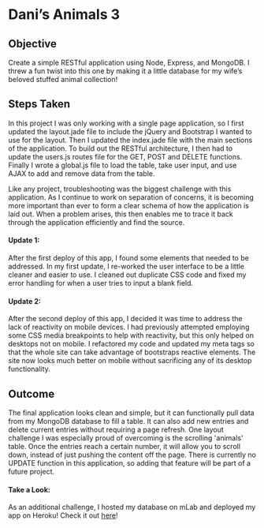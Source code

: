 # Dani’s Animals 3

## Objective 
Create a simple RESTful application using Node, Express, and MongoDB. I threw a fun twist into this one by making it a little database for my wife’s beloved stuffed animal collection!

## Steps Taken
In this project I was only working with a single page application, so I first updated the layout.jade file to include the jQuery and Bootstrap I wanted to use for the layout. Then I updated the index.jade file with the main sections of the application. To build out the RESTful architecture, I then had to update the users.js routes file for the GET, POST and DELETE functions. Finally I wrote a global.js file to load the table, take user input, and use AJAX to add and remove data from the table.
  
Like any project, troubleshooting was the biggest challenge with this application. As I continue to work on separation of concerns, it is becoming more important than ever to form a clear schema of how the application is laid out. When a problem arises, this then enables me to trace it back through the application efficiently and find the source. 

#### Update 1:
After the first deploy of this app, I found some elements that needed to be addressed. In my first update, I re-worked the user interface to be a little cleaner and easier to use. I cleaned out duplicate CSS code and fixed my error handling for when a user tries to input a blank field.

#### Update 2:
After the second deploy of this app, I decided it was time to address the lack of reactivity on mobile devices. I had previously attempted employing some CSS media breakpoints to help with reactivity, but this only helped on desktops not on mobile. I refactored my code and updated my meta tags so that the whole site can take advantage of bootstraps reactive elements. The site now looks much better on mobile without sacrificing any of its desktop functionality.

## Outcome
The final application looks clean and simple, but it can functionally pull data from my MongoDB database to fill a table. It can also add new entries and delete current entries without requiring a page refresh. One layout challenge I was especially proud of overcoming is the scrolling 'animals' table. Once the entries reach a certain number, it will allow you to scroll down, instead of just pushing the content off the page. There is currently no UPDATE function in this application, so adding that feature will be part of a future project.

#### Take a Look:
As an additional challenge, I hosted my database on mLab and deployed my app on Heroku! Check it out [here](https://dani-animals-3.herokuapp.com/)!
